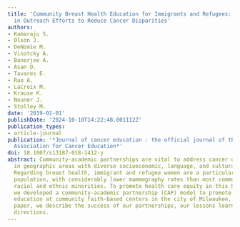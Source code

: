 ```yaml
---
title: 'Community Breast Health Education for Immigrants and Refugees: Lessons Learned
  in Outreach Efforts to Reduce Cancer Disparities'
authors:
- Kamaraju S.
- Olson J.
- DeNomie M.
- Visotcky A.
- Banerjee A.
- Asan O.
- Tavares E.
- Rao A.
- LaCroix M.
- Krause K.
- Neuner J.
- Stolley M.
date: '2019-01-01'
publishDate: '2024-10-10T14:22:48.001112Z'
publication_types:
- article-journal
publication: '*Journal of cancer education : the official journal of the American
  Association for Cancer Education*'
doi: 10.1007/s13187-018-1412-y
abstract: Community-academic partnerships are vital to address cancer disparities
  in geographic areas with diverse socioeconomic, language, and cultural barriers.
  Regarding breast health, immigrant and refugee women are a particularly vulnerable
  population, with considerably lower mammography rates than most communities, including
  racial and ethnic minorities. To promote health care equity in this high-risk population,
  we developed a community-academic partnership (CAP) model to promote breast health
  education at community faith-based centers in the city of Milwaukee, WI. In this
  paper, we describe the success of our partnerships, our lessons learned, and future
  directions.
---
```

